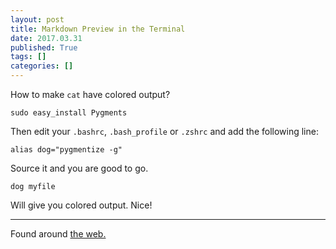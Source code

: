 ```yaml
---
layout: post
title: Markdown Preview in the Terminal
date: 2017.03.31
published: True
tags: []
categories: []
---
```


How to make `cat` have colored output?

    sudo easy_install Pygments

Then edit your `.bashrc`, `.bash_profile` or `.zshrc` and add the following line:  

    alias dog="pygmentize -g"

Source it and you are good to go.  

    dog myfile

Will give you colored output. Nice!

---

Found around [the web.](http://stackoverflow.com/questions/7851134/syntax-highlighting-colorizing-cat)